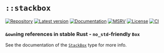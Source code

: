 # `::stackbox`

[![Repository](https://img.shields.io/badge/repository-GitHub-brightgreen.svg)](https://github.com/danielhenrymantilla/stackbox.rs)
[![Latest version](https://img.shields.io/crates/v/stackbox.svg)](https://crates.io/crates/stackbox)
[![Documentation](https://docs.rs/stackbox/badge.svg)](https://docs.rs/stackbox)
[![MSRV](https://img.shields.io/badge/MSRV-1.42.0-white)](https://gist.github.com/danielhenrymantilla/8e5b721b3929084562f8f65668920c33)
[![License](https://img.shields.io/crates/l/stackbox.svg)](https://github.com/danielhenrymantilla/stackbox.rs/blob/master/LICENSE-ZLIB)
[![CI](https://github.com/danielhenrymantilla/stackbox.rs/workflows/CI/badge.svg)](https://github.com/danielhenrymantilla/stackbox.rs/actions)

### `&own`ing references in stable Rust - `no_std`-friendly `Box`

See the documentation of the [`StackBox`] type for more info.

[`StackBox`]: https://docs.rs/stackbox/*/stackbox/struct.StackBox.html

